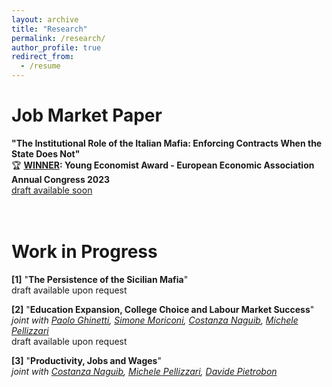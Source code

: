 ```yaml
---
layout: archive
title: "Research"
permalink: /research/
author_profile: true
redirect_from:
  - /resume
---
```

# Job Market Paper
**"The Institutional Role of the Italian Mafia: Enforcing Contracts When the State Does Not"** <br />
🏆 **[WINNER](https://www.eeassoc.org/awards/young-economist-award): Young Economist Award - European Economic Association Annual Congress 2023** <br />
[draft available soon](https://federicabraccioli.github.io/files/Braccioli_MafiaInstitution_JMP.pdf) 
<br />
<br />
<br />
# Work in Progress 
**[1]** "**The Persistence of the Sicilian Mafia**" <br />
draft available upon request

**[2]** "**Education Expansion, College Choice and Labour Market Success**" <br />
*joint with [Paolo Ghinetti](https://ideas.repec.org/e/pgh50.html), [Simone Moriconi](https://www.ieseg.fr/en/faculty-and-research/professor/?id=2877), [Costanza Naguib](https://costanzanaguib.wixsite.com/mysite), [Michele Pellizzari](https://sites.google.com/site/mipellizzari/home?authuser=0)* <br />
draft available upon request

**[3]** "**Productivity, Jobs and Wages**" <br />
*joint with [Costanza Naguib](https://costanzanaguib.wixsite.com/mysite), [Michele Pellizzari](https://sites.google.com/site/mipellizzari/home?authuser=0), [Davide Pietrobon](https://sites.google.com/view/davide-pietrobon/home)*
